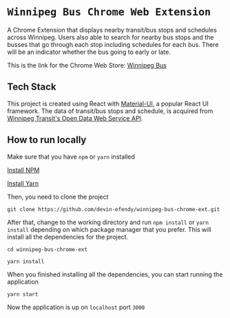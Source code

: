 # `Winnipeg Bus Chrome Web Extension`

A Chrome Extension that displays nearby transit/bus stops and schedules across Winnipeg. Users also able to search for nearby bus stops and the busses that go through each stop including schedules for each bus. There will be an indicator whether the bus going to early or late.

This is the link for the Chrome Web Store: [Winnipeg Bus](https://chrome.google.com/webstore/detail/winnipeg-bus/cbgjpmfdjnogcgkpjcpnihmocbhpbgpo?hl=en)

## **Tech Stack**

This project is created using React with [Material-UI](https://material-ui.com/), a popular React UI framework. The data of transit/bus stops and schedule, is acquired from [Winnipeg Transit's Open Data Web Service API](https://api.winnipegtransit.com/home/api/v3).

## **How to run locally**

Make sure that you have `npm` or `yarn` installed

[Install NPM](https://nodejs.org/en/)

[Install Yarn](https://classic.yarnpkg.com/en/docs/install/#mac-stable)

Then, you need to clone the project

```shell
git clone https://github.com/devin-efendy/winnipeg-bus-chrome-ext.git
```

After that, change to the working directory and run `npm install` or `yarn install` depending on which package manager
that you prefer. This will install all the dependencies for the project.

```shell
cd winnipeg-bus-chrome-ext

yarn install
```

When you finished installing all the dependencies, you can start running the application
```shell
yarn start
```

Now the application is up on `localhost` port `3000`